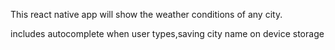 This react native app will show the weather conditions of any city.

includes autocomplete when user types,saving city name on device storage

